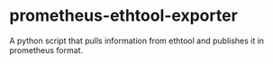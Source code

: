 # prometheus-ethtool-exporter
A python script that pulls information from ethtool and publishes it in prometheus format.
